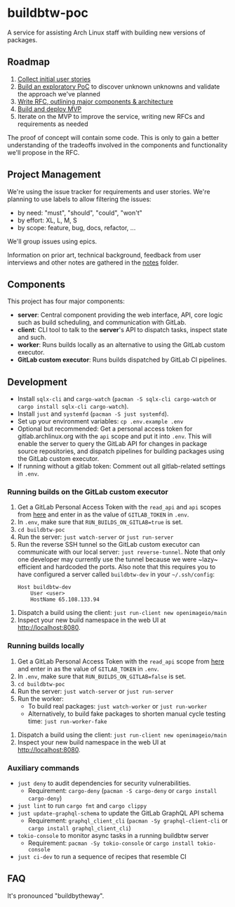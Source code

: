 # buildbtw-poc

A service for assisting Arch Linux staff with building new versions of packages.

## Roadmap

1. [Collect initial user stories](https://gitlab.archlinux.org/archlinux/buildbtw/-/issues/7)
1. [Build an exploratory PoC](https://gitlab.archlinux.org/archlinux/buildbtw/-/issues/3) to discover unknown unknowns and validate the approach we've planned
1. [Write RFC, outlining major components & architecture](https://gitlab.archlinux.org/archlinux/buildbtw/-/issues/4)
1. [Build and deploy MVP](https://gitlab.archlinux.org/archlinux/buildbtw/-/issues/5)
1. Iterate on the MVP to improve the service, writing new RFCs and requirements as needed

The proof of concept will contain some code. This is only to gain a better understanding of the tradeoffs involved in the components and functionality we'll propose in the RFC.

## Project Management

We're using the issue tracker for requirements and user stories. We're planning to use labels to allow filtering the issues:

- by need: "must", "should", "could", "won't"
- by effort: XL, L, M, S
- by scope: feature, bug, docs, refactor, ...

We'll group issues using epics.

Information on prior art, technical background, feedback from user interviews and other notes are gathered in the [notes](./notes) folder.

## Components

This project has four major components:

- **server**: Central component providing the web interface, API, core logic such as build scheduling, and communication with GitLab.
- **client**: CLI tool to talk to the **server**'s API to dispatch tasks, inspect state and such.
- **worker**: Runs builds locally as an alternative to using the GitLab custom executor.
- **GitLab custom executor**: Runs builds dispatched by GitLab CI pipelines.

## Development

- Install `sqlx-cli` and `cargo-watch` (`pacman -S sqlx-cli cargo-watch` or `cargo install sqlx-cli cargo-watch`).
- Install `just` and `systemfd` (`pacman -S just systemfd`).
- Set up your environment variables: `cp .env.example .env`
- Optional but recommended: Get a personal access token for gitlab.archlinux.org with the `api` scope and put it into `.env`. This will enable the server to query the GitLab API for changes in package source repositories, and dispatch pipelines for building packages using the GitLab custom executor.
- If running without a gitlab token: Comment out all gitlab-related settings in `.env`.

### Running builds on the GitLab custom executor

1. Get a GitLab Personal Access Token with the `read_api` and `api` scopes from [here](https://gitlab.archlinux.org/-/user_settings/personal_access_tokens?name=buildbtw&scopes=api,read_api) and enter in as the value of `GITLAB_TOKEN` in `.env`.
1. In `.env`, make sure that `RUN_BUILDS_ON_GITLAB=true` is set.
1. `cd buildbtw-poc`
1. Run the server: `just watch-server` or `just run-server`
1. Run the reverse SSH tunnel so the GitLab custom executor can communicate with our local server: `just reverse-tunnel`.
   Note that only one developer may currently use the tunnel because we were ~lazy~ efficient and hardcoded the ports. Also note that this requires you to have configured a server called `buildbtw-dev` in your `~/.ssh/config`:
    ```
    Host buildbtw-dev
        User <user>
        HostName 65.108.133.94
    ```
<!-- TODO add link to user guide here -->
1. Dispatch a build using the client: `just run-client new openimageio/main`
1. Inspect your new build namespace in the web UI at [http://localhost:8080](http://localhost:8080).

### Running builds locally

1. Get a GitLab Personal Access Token with the `read_api` scope from [here](https://gitlab.archlinux.org/-/user_settings/personal_access_tokens?name=buildbtw&scopes=read_api) and enter in as the value of `GITLAB_TOKEN` in `.env`.
1. In `.env`, make sure that `RUN_BUILDS_ON_GITLAB=false` is set.
1. `cd buildbtw-poc`
1. Run the server: `just watch-server` or `just run-server`
1. Run the worker:
    - To build real packages: `just watch-worker` or `just run-worker`
    - Alternatively, to build fake packages to shorten manual cycle testing time: `just run-worker-fake`
<!-- TODO add link to user guide here -->
1. Dispatch a build using the client: `just run-client new openimageio/main`
1. Inspect your new build namespace in the web UI at [http://localhost:8080](http://localhost:8080).

### Auxiliary commands

- `just deny` to audit dependencies for security vulnerabilities.
    - Requirement: `cargo-deny` (`pacman -S cargo-deny` or `cargo install cargo-deny`)
- `just lint` to run `cargo fmt` and `cargo clippy`
- `just update-graphql-schema` to update the GitLab GraphQL API schema
    - Requirement: `graphql_client_cli` (`pacman -Sy graphql-client-cli` or `cargo install graphql_client_cli`)
- `tokio-console` to monitor async tasks in a running buildbtw server
    - Requirement: `pacman -Sy tokio-console` or `cargo install tokio-console`
- `just ci-dev` to run a sequence of recipes that resemble CI

## FAQ

It's pronounced "buildbytheway".
